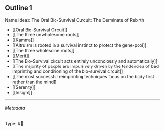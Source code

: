 ## Outline 1

Name ideas: 
The Oral Bio-Survival Curcuit: The Derminate of Rebirth 

- [[Oral Bio-Survival Circuit]]
- [[The three unwholesome roots]]
- [[Kamma]]
- [[Altruism is rooted in a survival instinct to protect the gene-pool]]
- [[The three wholesome roots]]
- [[Merit]]
- [[The Bio-Survival circuit acts entirely unconciously and automatically]]
- [[The majority of people are impulsively driven by the tendencies of bad imprinting and conditioning of the bio-survival circuit]]
- [[The most successful reimprinting techniques focus on the body first rather than the mind]]
- [[Serenity]]
- [[Insight]]

___

###### Metadata

Type: #💭